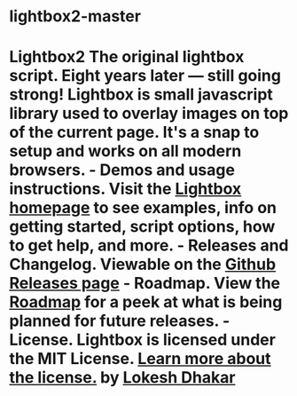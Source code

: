 # lightbox2-master
# Lightbox2  The original lightbox script. Eight years later — still going strong!  Lightbox is small javascript library used to overlay images on top of the current page. It's a snap to setup and works on all modern browsers.  - **Demos and usage instructions.** Visit the [Lightbox homepage](http://lokeshdhakar.com/projects/lightbox2/) to see examples, info on getting started, script options, how to get help, and more. - **Releases and Changelog**. Viewable on the [Github Releases page](https://github.com/lokesh/lightbox2/releases) - **Roadmap.** View the [Roadmap](https://github.com/lokesh/lightbox2/blob/master/ROADMAP.md) for a peek at what is being planned for future releases. - **License.** Lightbox is licensed under the MIT License. [Learn more about the license.](http://lokeshdhakar.com/projects/lightbox2/#license)  by [Lokesh Dhakar](http://www.lokeshdhakar.com)

